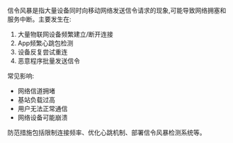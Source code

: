 信令风暴是指大量设备同时向移动网络发送信令请求的现象,可能导致网络拥塞和服务中断。主要发生在:

1. 大量物联网设备频繁建立/断开连接
2. App频繁心跳包检测
3. 设备反复尝试重连
4. 恶意程序批量发送信令

常见影响:

- 网络信道拥堵
- 基站负载过高
- 用户无法正常通信
- 网络设备可能崩溃

防范措施包括限制连接频率、优化心跳机制、部署信令风暴检测系统等。